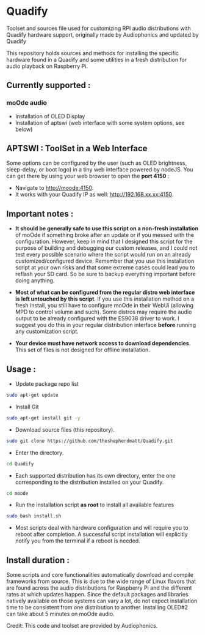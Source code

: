 # Quadify
Toolset and sources file used for customizing RPI audio distributions with Quadify hardware support, originally made by Audiophonics and updated by Quadify

This repository holds sources and methods for installing the specific hardware found in a Quadify and some utilities in a fresh distribution for audio playback on Raspberry Pi. 

## Currently supported : 
  
### moOde audio
* Installation of OLED Display
* Installation of aptswi (web interface with some system options, see below) 

## APTSWI : ToolSet in a Web Interface
Some options can be configured by the user (such as OLED brightness, sleep-delay, or boot logo) in a tiny web interface powered by nodeJS. 
You can get there by using your web browser to open the **port 4150** : 
* Navigate to [http://moode:4150](http://moode:4150.). 
* It works with your Quadify IP as well: http://192.168.xx.xx:4150.

## Important notes : 
* **It should be generally safe to use this script on a non-fresh installation** of moOde if something broke after an update or if you messed with the configuration. However, keep in mind that I designed this script for the purpose of building and debugging our custom releases, and I could not test every possible scenario where the script would run on an already customized/configured device. Remember that you use this installation script at your own risks and that some extreme cases could lead you to reflash your SD card. So be sure to backup everything important before doing anything. 

* **Most of what can be configured from the regular distro web interface is left untouched by this script**. If you use this installation method on a fresh install, you still have to configure moOde in their WebUi (allowing MPD to control volume and such). Some distros may require the audio output to be already configured with the ES9038 driver to work. I suggest you do this in your regular distribution interface **before** running any customization script.

* **Your device must have network access to download dependencies.** This set of files is not designed for offline installation.

## Usage : 
* Update package repo list
```bash
sudo apt-get update
```

* Install Git
```bash
sudo apt-get install git -y
```

* Download source files (this repository).
```bash
sudo git clone https://github.com/theshepherdmatt/Quadify.git
```

* Enter the directory.
```bash
cd Quadify
```

* Each supported distribution has its own directory, enter the one corresponding to the distribution installed on your Quadify. 
```bash
cd moode
```

* Run the installation script **as root** to install all available features
```bash
sudo bash install.sh
```

* Most scripts deal with hardware configuration and will require you to reboot after completion. A successful script installation will explicitly notify you from the terminal if a reboot is needed.

## Install duration :
Some scripts and core functionalities automatically download and compile frameworks from source. This is due to the wide range of Linux flavors that are found across the audio distributions for Raspberry Pi and the different rates at which updates happen. Since the default packages and libraries natively available on those systems can vary a lot, do not expect installation time to be consistent from one distribution to another. Installing OLED#2 can take about 5 minutes on moOde audio.

Credit: This code and toolset are provided by Audiophonics.
